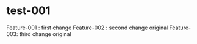 # test-001
Feature-001 : first change
Feature-002 : second change original
Feature-003: third change original
